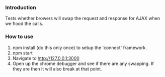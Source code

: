 ### Introduction

Tests whether browers will swap the request and response for AJAX when
we flood the calls.

### How to use

1. npm install (do this only once) to setup the 'connect' framework.
1. npm start
1. Navigate to http://127.0.0.1:3000
1. Open up the chrome debugger and see if there are any swapping. If
   they are then it will also break at that point.

